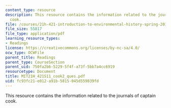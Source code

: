 ```yaml
---
content_type: resource
description: This resource contains the information related to the journals of captain
  cook.
file: /courses/21h-421-introduction-to-environmental-history-spring-2011/fc93fc21e012a91b5815045d559839fd_MIT21H_421S11_cook2_ques.pdf
file_size: 55817
file_type: application/pdf
learning_resource_types:
- Readings
license: https://creativecommons.org/licenses/by-nc-sa/4.0/
ocw_type: OCWFile
parent_title: Readings
parent_type: CourseSection
parent_uid: 750fa2b6-5229-5f4f-a73f-5bb7a4cc6919
resourcetype: Document
title: MIT21H_421S11_cook2_ques.pdf
uid: fc93fc21-e012-a91b-5815-045d559839fd
---
```

This resource contains the information related to the journals of captain cook.
